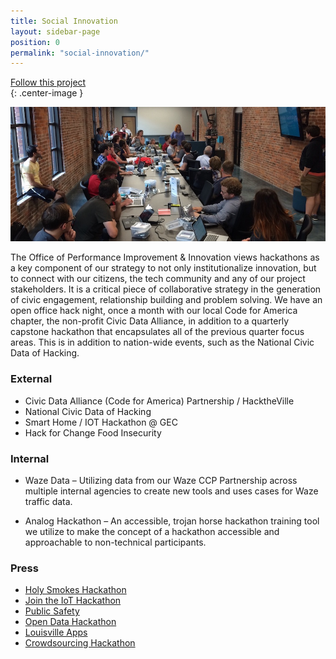 ```yaml
---
title: Social Innovation
layout: sidebar-page
position: 0
permalink: "social-innovation/"
---
```


<div class="end-xs hidden-xs col-md-3 button-wrap">
<a class="usa-button usa-button-outline link--external" href="https://public.govdelivery.com/accounts/KYLOUISVILLE/subscriber/new?category_id=KYLOUISVILLE_C74" target="_blank">Follow this project</a>
</div>{: .center-image }

![Community hackathon](/assets/img/projects/community/community.jpg)

The Office of Performance Improvement & Innovation views hackathons as a key component of our strategy to not only institutionalize innovation, but to connect with our citizens, the tech community and any of our project stakeholders. It is a critical piece of collaborative strategy in the generation of civic engagement, relationship building and problem solving. We have an open office hack night, once a month with our local Code for America chapter, the non-profit Civic Data Alliance, in addition to a quarterly capstone hackathon that encapsulates all of the previous quarter focus areas. This is in addition to nation-wide events, such as the National Civic Data of Hacking.

### External

- Civic Data Alliance (Code for America) Partnership / HacktheVille
- National Civic Data of Hacking
- Smart Home / IOT Hackathon @ GEC
- Hack for Change Food Insecurity

### Internal

- Waze Data – Utilizing data from our Waze CCP Partnership across multiple internal agencies to create new tools and uses cases for Waze traffic data.

- Analog Hackathon – An accessible, trojan horse hackathon training tool we utilize to make the concept of a hackathon accessible and approachable to non-technical participants.


### Press
- [Holy Smokes Hackathon](https://www.cnet.com/news/city-works-with-hackers-to-build-a-smoke-detector-for-vacant-homes/)
- [Join the IoT Hackathon](https://insiderlouisville.com/metro/vision/join-the-iot-hackathon/)
- [Public Safety](https://insiderlouisville.com/business/technology-business/hackathon-works-to-bring-new-public-safety-tools-to-louisville/)
- [Open Data Hackathon](https://www.courier-journal.com/story/news/local/2015/06/07/louisville-hackers-code-public-good/28666213/)
- [Louisville Apps](http://datasmart.ash.harvard.edu/news/article/open-data-in-louisville-apps-hackathons-and-building-relationships-1076)
- [Crowdsourcing Hackathon](http://www.govtech.com/data/Louisville-Leverages-Crowdsourcing-for-Civic-Good.html)
